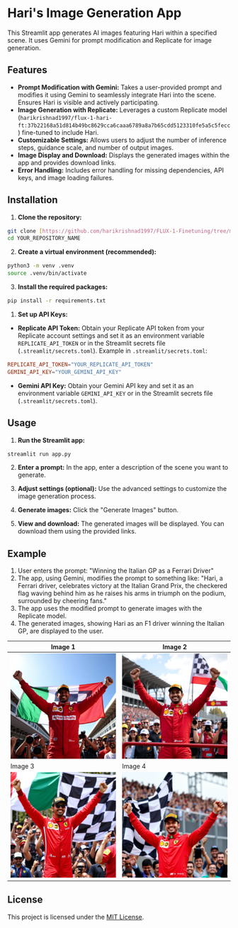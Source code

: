 # Hari's Image Generation App

This Streamlit app generates AI images featuring Hari within a specified scene. It uses Gemini for prompt modification and Replicate for image generation.

## Features

* **Prompt Modification with Gemini:**  Takes a user-provided prompt and modifies it using Gemini to seamlessly integrate Hari into the scene.  Ensures Hari is visible and actively participating.
* **Image Generation with Replicate:** Leverages a custom Replicate model (`harikrishnad1997/flux-1-hari-ft:37b22168a51d814b49bc8629cca6caaa6789a8a7b65cdd5123310fe5a5c5fecc`) fine-tuned to include Hari.
* **Customizable Settings:** Allows users to adjust the number of inference steps, guidance scale, and number of output images.
* **Image Display and Download:** Displays the generated images within the app and provides download links.
* **Error Handling:** Includes error handling for missing dependencies, API keys, and image loading failures.

## Installation

1. **Clone the repository:**

```bash
git clone [https://github.com/harikrishnad1997/FLUX-1-Finetuning/tree/main](https://www.google.com/search?q=https://github.com/harikrishnad1997/FLUX-1-Finetuning/tree/main)  
cd YOUR_REPOSITORY_NAME
```

2. **Create a virtual environment (recommended):**

```bash
python3 -m venv .venv
source .venv/bin/activate  
```

3. **Install the required packages:**

```bash
pip install -r requirements.txt
```

1. **Set up API Keys:**

* **Replicate API Token:**  Obtain your Replicate API token from your Replicate account settings and set it as an environment variable `REPLICATE_API_TOKEN` or in the Streamlit secrets file (`.streamlit/secrets.toml`).  Example in `.streamlit/secrets.toml`:

```toml
REPLICATE_API_TOKEN="YOUR_REPLICATE_API_TOKEN"
GEMINI_API_KEY="YOUR_GEMINI_API_KEY"
```

* **Gemini API Key:** Obtain your Gemini API key and set it as an environment variable `GEMINI_API_KEY` or in the Streamlit secrets file (`.streamlit/secrets.toml`).

## Usage

1. **Run the Streamlit app:**

```bash
streamlit run app.py  
```

2. **Enter a prompt:** In the app, enter a description of the scene you want to generate.

3. **Adjust settings (optional):** Use the advanced settings to customize the image generation process.

4. **Generate images:** Click the "Generate Images" button.

5. **View and download:** The generated images will be displayed. You can download them using the provided links.

## Example

1. User enters the prompt: "Winning the Italian GP as a Ferrari Driver"
2. The app, using Gemini, modifies the prompt to something like: "Hari, a Ferrari driver, celebrates victory at the Italian Grand Prix, the checkered flag waving behind him as he raises his arms in triumph on the podium, surrounded by cheering fans."
3. The app uses the modified prompt to generate images with the Replicate model.
4. The generated images, showing Hari as an F1 driver winning the Italian GP, are displayed to the user.

| Image 1 | Image 2 |
|---|---|
| [![Example Image 1](assets/example1.png)](assets/example1.png) | [![Example Image 2](assets/example2.png)](assets/example2.png) |
| Image 3 | Image 4 |
| [![Example Image 3](assets/example3.png)](assets/example1.png) | [![Example Image 4](assets/example4.png)](assets/example4.png) |


## License

This project is licensed under the [MIT License](LICENSE).